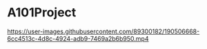 # A101Project
https://user-images.githubusercontent.com/89300182/190506668-6cc4513c-4d8c-4924-adb9-7469a2b6b950.mp4

